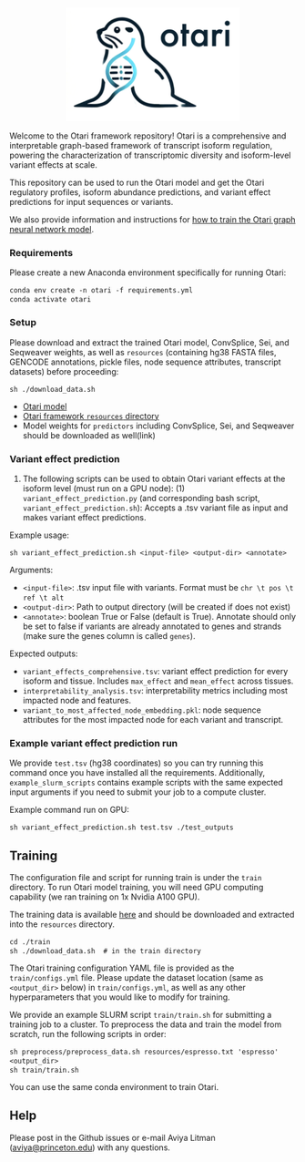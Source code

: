 <p align="center">
  <img height="200" src="images/logo.png">
</p>


Welcome to the Otari framework repository! Otari is a comprehensive and interpretable graph-based framework of transcript isoform regulation, powering the characterization of transcriptomic diversity and isoform-level variant effects at scale.

This repository can be used to run the Otari model and get the Otari regulatory profiles, isoform abundance predictions, and variant effect predictions for input sequences or variants.

We also provide information and instructions for [how to train the Otari graph neural network model](#training). 

### Requirements

Please create a new Anaconda environment specifically for running Otari: 

```
conda env create -n otari -f requirements.yml
conda activate otari
```

### Setup

Please download and extract the trained Otari model, ConvSplice, Sei, and Seqweaver weights, as well as `resources` (containing hg38 FASTA files, GENCODE annotations, pickle files, node sequence attributes, transcript datasets) before proceeding:

```
sh ./download_data.sh
```

- [Otari model](https://doi.org/10.5281/zenodo.4906996)
- [Otari framework `resources` directory](https://doi.org/10.5281/zenodo.4906961)
- Model weights for `predictors` including ConvSplice, Sei, and Seqweaver should be downloaded as well(link)


### Variant effect prediction

1. The following scripts can be used to obtain Otari variant effects at the isoform level (must run on a GPU node):
(1) `variant_effect_prediction.py` (and corresponding bash script, `variant_effect_prediction.sh`): Accepts a .tsv variant file as input and makes variant effect predictions.

Example usage:
```
sh variant_effect_prediction.sh <input-file> <output-dir> <annotate>
```

Arguments:
- `<input-file>`: .tsv input file with variants. Format must be `chr \t pos \t ref \t alt`
- `<output-dir>`: Path to output directory (will be created if does not exist)
- `<annotate>`: boolean True or False (default is True). Annotate should only be set to false if variants are already annotated to genes and strands (make sure the genes column is called `genes`). 

Expected outputs:
-  `variant_effects_comprehensive.tsv`: variant effect prediction for every isoform and tissue. Includes `max_effect` and `mean_effect` across tissues. 
- `interpretability_analysis.tsv`: interpretability metrics including most impacted node and features.
- `variant_to_most_affected_node_embedding.pkl`: node sequence attributes for the most impacted node for each variant and transcript.

### Example variant effect prediction run

We provide `test.tsv` (hg38 coordinates) so you can try running this command once you have installed all the requirements. Additionally, `example_slurm_scripts` contains example scripts with the same expected input arguments if you need to submit your job to a compute cluster. 

Example command run on GPU:
```
sh variant_effect_prediction.sh test.tsv ./test_outputs
```

## Training

The configuration file and script for running train is under the `train` directory. To run Otari model training, you will need GPU computing capability (we ran training on 1x Nvidia A100 GPU). 

The training data is available [here](https://doi.org/10.5281/zenodo.4907037) and should be downloaded and extracted into the `resources` directory. 

```
cd ./train
sh ./download_data.sh  # in the train directory
```

The Otari training configuration YAML file is provided as the `train/configs.yml` file. Please update the dataset location (same as `<output_dir>` below) in `train/configs.yml`, as well as any other hyperparameters that you would like to modify for training.

We provide an example SLURM script `train/train.sh` for submitting a training job to a cluster. To preprocess the data and train the model from scratch, run the following scripts in order:
```
sh preprocess/preprocess_data.sh resources/espresso.txt 'espresso' <output_dir>
sh train/train.sh
```

You can use the same conda environment to train Otari.

## Help 
Please post in the Github issues or e-mail Aviya Litman (aviya@princeton.edu) with any questions. 

